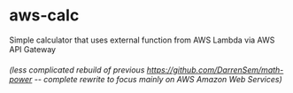 # aws-calc
Simple calculator that uses external function from AWS Lambda via AWS API Gateway
###### (less complicated rebuild of previous https://github.com/DarrenSem/math-power -- complete rewrite to focus mainly on AWS Amazon Web Services)
